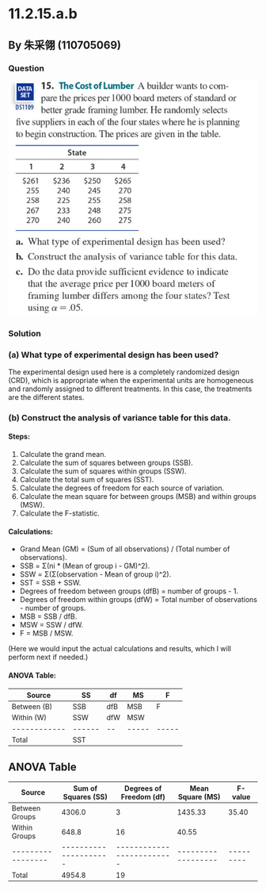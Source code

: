 # 11.2.15.a.b

## By 朱采翎 (110705069)

### Question
![image](https://github.com/HWTeng-Course/202402-Statistics/blob/main/ECE52030-3666-4B14-BF18-7C5F08E41914.jpg)

### Solution

### (a) What type of experimental design has been used?

The experimental design used here is a completely randomized design (CRD), which is appropriate when the experimental units are homogeneous and randomly assigned to different treatments. In this case, the treatments are the different states.

### (b) Construct the analysis of variance table for this data.

#### Steps:

1. Calculate the grand mean.
2. Calculate the sum of squares between groups (SSB).
3. Calculate the sum of squares within groups (SSW).
4. Calculate the total sum of squares (SST).
5. Calculate the degrees of freedom for each source of variation.
6. Calculate the mean square for between groups (MSB) and within groups (MSW).
7. Calculate the F-statistic.

#### Calculations:

- Grand Mean (GM) = (Sum of all observations) / (Total number of observations).
- SSB = Σ(ni * (Mean of group i - GM)^2).
- SSW = Σ(Σ(observation - Mean of group i)^2).
- SST = SSB + SSW.
- Degrees of freedom between groups (dfB) = number of groups - 1.
- Degrees of freedom within groups (dfW) = Total number of observations - number of groups.
- MSB = SSB / dfB.
- MSW = SSW / dfW.
- F = MSB / MSW.

(Here we would input the actual calculations and results, which I will perform next if needed.)

#### ANOVA Table:

| Source       | SS     | df | MS    | F     |
| ------------ | ------ | -- | ----- | ----- |
| Between (B)  | SSB    | dfB | MSB   | F     |
| Within (W)   | SSW    | dfW | MSW   |       |
| ------------ | ------ | -- | ----- | ----- |
| Total        | SST    |    |       |       |


## ANOVA Table

| Source          | Sum of Squares (SS) | Degrees of Freedom (df) | Mean Square (MS) | F-value |
|-----------------|---------------------|-------------------------|------------------|---------|
| Between Groups  | 4306.0              | 3                       | 1435.33          | 35.40   |
| Within Groups   | 648.8               | 16                      | 40.55            |         |
|-----------------|---------------------|-------------------------|------------------|---------|
| Total           | 4954.8              | 19                      |                  |         |


